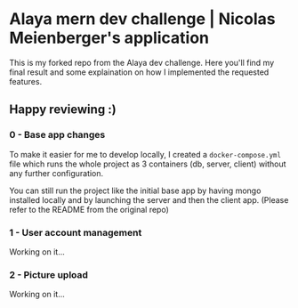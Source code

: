 
# Alaya mern dev challenge | Nicolas Meienberger's application 

This is my forked repo from the Alaya dev challenge. Here you'll find my final result and some explaination on how I implemented the requested features.

## Happy reviewing :)

### 0 - Base app changes

To make it easier for me to develop locally, I created a `docker-compose.yml` file which runs the whole project as 3 containers (db, server, client) without any further configuration.

You can still run the project like the initial base app by having mongo installed locally and by launching the server and then the client app. (Please refer to the README from the original repo)

### 1 - User account management

Working on it...

### 2 - Picture upload

Working on it...
